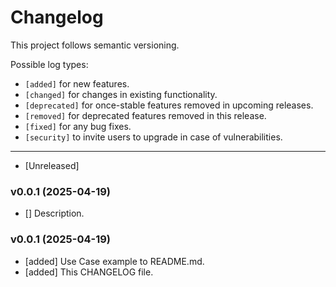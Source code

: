 # Changelog

This project follows semantic versioning.

Possible log types:
- `[added]` for new features.
- `[changed]` for changes in existing functionality.
- `[deprecated]` for once-stable features removed in upcoming releases.
- `[removed]` for deprecated features removed in this release.
- `[fixed]` for any bug fixes.
- `[security]` to invite users to upgrade in case of vulnerabilities.

---

- [Unreleased]

### v0.0.1 (2025-04-19)

- [] Description.

### v0.0.1 (2025-04-19)

- [added] Use Case example to README.md.
- [added] This CHANGELOG file.
